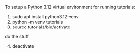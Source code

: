 To setup a Python 3.12 virtual environment for running tutorials:

1. sudo apt install python3.12-venv
2. python -m venv tutorials
3. source tutorials/bin/activate

 do the stuff

4. deactivate
